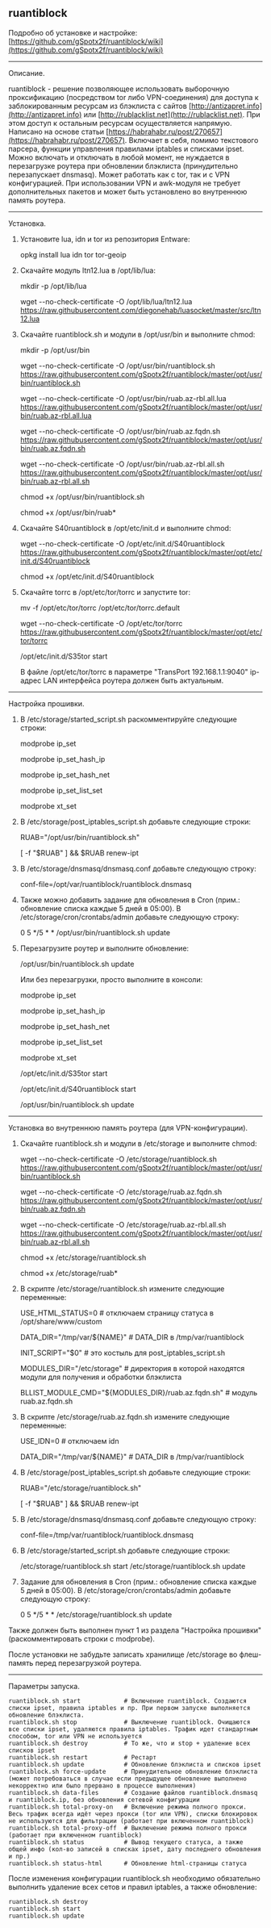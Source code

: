 ## ruantiblock




Подробно об установке и настройке: [https://github.com/gSpotx2f/ruantiblock/wiki](https://github.com/gSpotx2f/ruantiblock/wiki)

___________________


Описание.


ruantiblock - решение позволяющее использовать выборочную проксификацию (посредством tor либо VPN-соединения) для доступа к заблокированным ресурсам из блэклиста с сайтов [http://antizapret.info](http://antizapret.info) или [http://rublacklist.net](http://rublacklist.net). При этом доступ к остальным ресурсам осуществляется напрямую. Написано на основе статьи [https://habrahabr.ru/post/270657](https://habrahabr.ru/post/270657). Включает в себя, помимо текстового парсера, функции управления правилами iptables и списками ipset. Можно включать и отключать в любой момент, не нуждается в перезагрузке роутера при обновлении блэклиста (принудительно перезапускает dnsmasq). Может работать как с tor, так и с VPN конфигурацией. При использовании VPN и awk-модуля не требует дополнительных пакетов и может быть установлено во внутреннюю память роутера.

___________________


Установка.


1. Установите lua, idn и tor из репозитория Entware:

    opkg install lua idn tor tor-geoip


2. Скачайте модуль ltn12.lua в /opt/lib/lua:

    mkdir -p /opt/lib/lua

    wget --no-check-certificate -O /opt/lib/lua/ltn12.lua https://raw.githubusercontent.com/diegonehab/luasocket/master/src/ltn12.lua


3. Скачайте ruantiblock.sh и модули в /opt/usr/bin и выполните chmod:

    mkdir -p /opt/usr/bin

    wget --no-check-certificate -O /opt/usr/bin/ruantiblock.sh https://raw.githubusercontent.com/gSpotx2f/ruantiblock/master/opt/usr/bin/ruantiblock.sh

    wget --no-check-certificate -O /opt/usr/bin/ruab.az-rbl.all.lua https://raw.githubusercontent.com/gSpotx2f/ruantiblock/master/opt/usr/bin/ruab.az-rbl.all.lua

    wget --no-check-certificate -O /opt/usr/bin/ruab.az.fqdn.sh https://raw.githubusercontent.com/gSpotx2f/ruantiblock/master/opt/usr/bin/ruab.az.fqdn.sh

    wget --no-check-certificate -O /opt/usr/bin/ruab.az-rbl.all.sh https://raw.githubusercontent.com/gSpotx2f/ruantiblock/master/opt/usr/bin/ruab.az-rbl.all.sh

    chmod +x /opt/usr/bin/ruantiblock.sh

    chmod +x /opt/usr/bin/ruab*


4. Скачайте S40ruantiblock в /opt/etc/init.d и выполните chmod:

    wget --no-check-certificate -O /opt/etc/init.d/S40ruantiblock https://raw.githubusercontent.com/gSpotx2f/ruantiblock/master/opt/etc/init.d/S40ruantiblock

    chmod +x /opt/etc/init.d/S40ruantiblock


5. Скачайте torrc в /opt/etc/tor/torrc и запустите tor:

    mv -f /opt/etc/tor/torrc /opt/etc/tor/torrc.default

    wget --no-check-certificate -O /opt/etc/tor/torrc https://raw.githubusercontent.com/gSpotx2f/ruantiblock/master/opt/etc/tor/torrc

    /opt/etc/init.d/S35tor start

   В файле /opt/etc/tor/torrc в параметре "TransPort 192.168.1.1:9040" ip-адрес LAN интерфейса роутера должен быть актуальным.

___________________


Настройка прошивки.


1. В /etc/storage/started_script.sh раскомментируйте следующие строки:

    modprobe ip_set

    modprobe ip_set_hash_ip

    modprobe ip_set_hash_net

    modprobe ip_set_list_set

    modprobe xt_set


2. В /etc/storage/post_iptables_script.sh добавьте следующие строки:

    RUAB="/opt/usr/bin/ruantiblock.sh"

    [ -f "$RUAB" ] && $RUAB renew-ipt


3. В /etc/storage/dnsmasq/dnsmasq.conf добавьте следующую строку:

    conf-file=/opt/var/ruantiblock/ruantiblock.dnsmasq


4. Также можно добавить задание для обновления в Cron (прим.: обновление списка каждые 5 дней в 05:00). В /etc/storage/cron/crontabs/admin добавьте следующую строку:

    0 5 */5 * * /opt/usr/bin/ruantiblock.sh update


5. Перезагрузите роутер и выполните обновление:

    /opt/usr/bin/ruantiblock.sh update

   Или без перезагрузки, просто выполните в консоли:

    modprobe ip_set

    modprobe ip_set_hash_ip

    modprobe ip_set_hash_net

    modprobe ip_set_list_set

    modprobe xt_set

    /opt/etc/init.d/S35tor start

    /opt/etc/init.d/S40ruantiblock start

    /opt/usr/bin/ruantiblock.sh update

___________________


Установка во внутреннюю память роутера (для VPN-конфигурации).


1. Скачайте ruantiblock.sh и модули в /etc/storage и выполните chmod:

    wget --no-check-certificate -O /etc/storage/ruantiblock.sh https://raw.githubusercontent.com/gSpotx2f/ruantiblock/master/opt/usr/bin/ruantiblock.sh

    wget --no-check-certificate -O /etc/storage/ruab.az.fqdn.sh https://raw.githubusercontent.com/gSpotx2f/ruantiblock/master/opt/usr/bin/ruab.az.fqdn.sh

    wget --no-check-certificate -O /etc/storage/ruab.az-rbl.all.sh https://raw.githubusercontent.com/gSpotx2f/ruantiblock/master/opt/usr/bin/ruab.az-rbl.all.sh

    chmod +x /etc/storage/ruantiblock.sh

    chmod +x /etc/storage/ruab*


2. В скрипте /etc/storage/ruantiblock.sh измените следующие переменные:

    USE_HTML_STATUS=0                                   # отключаем страницу статуса в /opt/share/www/custom

    DATA_DIR="/tmp/var/${NAME}"                         # DATA_DIR в /tmp/var/ruantiblock

    INIT_SCRIPT="$0"                                    # это костыль для post_iptables_script.sh

    MODULES_DIR="/etc/storage"                          # директория в которой находятся модули для получения и обработки блэклиста

    BLLIST_MODULE_CMD="${MODULES_DIR}/ruab.az.fqdn.sh"  # модуль ruab.az.fqdn.sh


3. В скрипте /etc/storage/ruab.az.fqdn.sh измените следующие переменные:

    USE_IDN=0                   # отключаем idn

    DATA_DIR="/tmp/var/${NAME}" # DATA_DIR в /tmp/var/ruantiblock


4. В /etc/storage/post_iptables_script.sh добавьте следующие строки:

    RUAB="/etc/storage/ruantiblock.sh"

    [ -f "$RUAB" ] && $RUAB renew-ipt


5. В /etc/storage/dnsmasq/dnsmasq.conf добавьте следующую строку:

    conf-file=/tmp/var/ruantiblock/ruantiblock.dnsmasq


6. В /etc/storage/started_script.sh добавьте следующие строки:

    /etc/storage/ruantiblock.sh start
    /etc/storage/ruantiblock.sh update


7. Задание для обновления в Cron (прим.: обновление списка каждые 5 дней в 05:00). В /etc/storage/cron/crontabs/admin добавьте следующую строку:

    0 5 */5 * * /etc/storage/ruantiblock.sh update


Также должен быть выполнен пункт 1 из раздела "Настройка прошивки" (раскомментировать строки с modprobe).

После установки не забудьте записать хранилище /etc/storage во флеш-память перед перезагрузкой роутера.

___________________


Параметры запуска.


    ruantiblock.sh start            # Включение ruantiblock. Создаются списки ipset, правила iptables и пр. При первом запуске выполняется обновление блэклиста.
    ruantiblock.sh stop             # Выключение ruantiblock. Очищаются все списки ipset, удаляются правила iptables. Трафик идет стандартным способом, tor или VPN не используется
    ruantiblock.sh destroy          # То же, что и stop + удаление всех списков ipset
    ruantiblock.sh restart          # Рестарт
    ruantiblock.sh update           # Обновление блэклиста и списков ipset
    ruantiblock.sh force-update     # Принудительное обновление блэклиста (может потребоваться в случае если предыдущее обновление выполнено некорректно или было прервано в процессе выполнения)
    ruantiblock.sh data-files       # Создание файлов ruantiblock.dnsmasq и ruantiblock.ip, без обновления сетевой конфигурации
    ruantiblock.sh total-proxy-on   # Включение режима полного прокси. Весь трафик всегда идёт через прокси (tor или VPN), списки блокировок не используются для фильтрации (работает при включенном ruantiblock)
    ruantiblock.sh total-proxy-off  # Выключение режима полного прокси (работает при включенном ruantiblock)
    ruantiblock.sh status           # Вывод текущего статуса, а также общей инфо (кол-во записей в списках ipset, дату последнего обновления и пр.)
    ruantiblock.sh status-html      # Обновление html-страницы статуса


После изменения конфигурации ruantiblock.sh необходимо обязательно выполнить удаление всех сетов и правил iptables, а также обновление:

    ruantiblock.sh destroy
    ruantiblock.sh start
    ruantiblock.sh update
